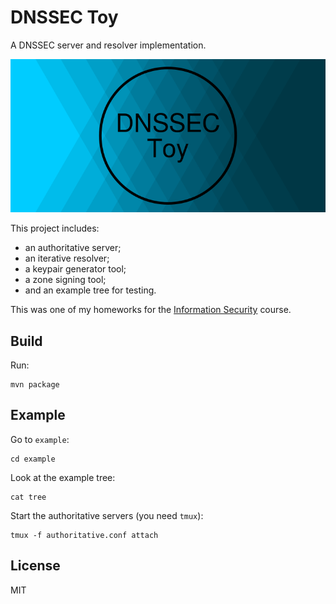 # DNSSEC Toy

A DNSSEC server and resolver implementation.

![DNSSEC Toy cover image.](screenshot.png)

This project includes:

* an authoritative server;
* an iterative resolver;
* a keypair generator tool;
* a zone signing tool;
* and an example tree for testing.

This was one of my homeworks for the [Information Security][is] course.

## Build

Run:

    mvn package

## Example

Go to `example`:

    cd example

Look at the example tree:

    cat tree

Start the authoritative servers (you need `tmux`):

    tmux -f authoritative.conf attach

## License

MIT

[is]: http://www.infoiasi.ro/bin/Programs/CS3102_11
